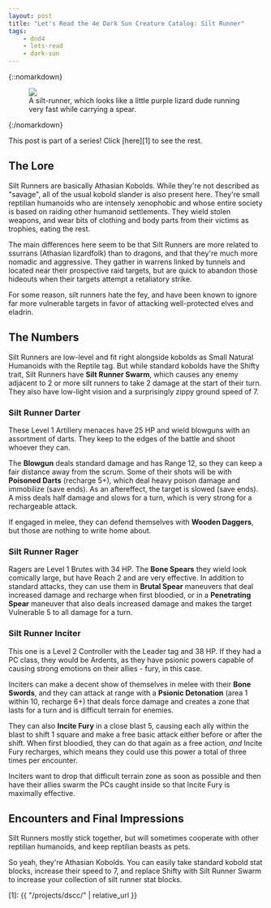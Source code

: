 ```yaml
---
layout: post
title: "Let's Read the 4e Dark Sun Creature Catalog: Silt Runner"
tags:
    - dnd4
    - lets-read
    - dark-sun
---
```


{::nomarkdown}
<figure class="center">
  <img src="{{ "/assets/wir-dscc-silt-runner.png" | absolute_url }}"/>
  <figcaption>
    A silt-runner, which looks like a little purple lizard dude running very
    fast while carrying a spear.
  </figcaption>
</figure>
{:/nomarkdown}

This post is part of a series! Click [here][1] to see the rest.


## The Lore

Silt Runners are basically Athasian Kobolds. While they're not described as
"savage", all of the usual kobold slander is also present here. They're small
reptilian humanoids who are intensely xenophobic and whose entire society is
based on raiding other humanoid settlements. They wield stolen weapons, and wear
bits of clothing and body parts from their victims as trophies, eating the rest.

The main differences here seem to be that Silt Runners are more related to
ssurrans (Athasian lizardfolk) than to dragons, and that they're much more
nomadic and aggressive. They gather in warrens linked by tunnels and located
near their prospective raid targets, but are quick to abandon those hideouts
when their targets attempt a retaliatory strike.

For some reason, silt runners hate the fey, and have been known to ignore far
more vulnerable targets in favor of attacking well-protected elves and eladrin.

## The Numbers

Silt Runners are low-level and fit right alongside kobolds as Small Natural
Humanoids with the Reptile tag. But while standard kobolds have the Shifty
trait, Silt Runners have **Silt Runner Swarm**, which causes any enemy adjacent
to 2 or more silt runners to take 2 damage at the start of their turn. They also
have low-light vision and a surprisingly zippy ground speed of 7.

### Silt Runner Darter

These Level 1 Artillery menaces have 25 HP and wield blowguns with an assortment
of darts. They keep to the edges of the battle and shoot whoever they can.

The **Blowgun** deals standard damage and has Range 12, so they can keep a fair
distance away from the scrum. Some of their shots will be with **Poisoned
Darts** (recharge 5+), which deal heavy poison damage and immobilize (save
ends). As an aftereffect, the target is slowed (save ends). A miss deals half
damage and slows for a turn, which is very strong for a rechargeable attack.

If engaged in melee, they can defend themselves with **Wooden Daggers**, but
those are nothing to write home about.

### Silt Runner Rager

Ragers are Level 1 Brutes with 34 HP. The **Bone Spears** they wield look
comically large, but have Reach 2 and are very effective. In addition to
standard attacks, they can use them in **Brutal Spear** maneuvers that deal
increased damage and recharge when first bloodied, or in a **Penetrating Spear**
maneuver that also deals increased damage and makes the target Vulnerable 5 to
all damage for a turn.

### Silt Runner Inciter

This one is a Level 2 Controller with the Leader tag and 38 HP. If they had a PC
class, they would be Ardents, as they have psionic powers capable of causing
strong emotions on their allies - fury, in this case.

Inciters can make a decent show of themselves in melee with their **Bone
Swords**, and they can attack at range with a **Psionic Detonation** (area 1
within 10, recharge 6+) that deals force damage and creates a zone that lasts
for a turn and is difficult terrain for enemies.

They can also **Incite Fury** in a close blast 5, causing each ally within the
blast to shift 1 square and make a free basic attack either before or after the
shift. When first bloodied, they can do that again as a free action, _and_
Incite Fury recharges, which means they could use this power a total of three
times per encounter.

Inciters want to drop that difficult terrain zone as soon as possible and then
have their allies swarm the PCs caught inside so that Incite Fury is maximally
effective.

## Encounters and Final Impressions

Silt Runners mostly stick together, but will sometimes cooperate with other
reptilian humanoids, and keep reptilian beasts as pets.

So yeah, they're Athasian Kobolds. You can easily take standard kobold stat
blocks, increase their speed to 7, and replace Shifty with Silt Runner Swarm to
increase your collection of silt runner stat blocks.

[1]: {{ "/projects/dscc/" | relative_url }}
